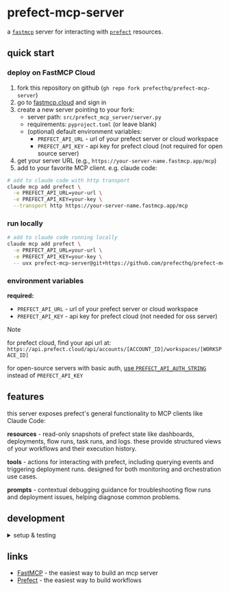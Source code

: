 # prefect-mcp-server

a [`fastmcp`](https://github.com/jlowin/fastmcp) server for interacting with [`prefect`](https://github.com/prefecthq/prefect) resources.

## quick start

### deploy on FastMCP Cloud

1. fork this repository on github (`gh repo fork prefecthq/prefect-mcp-server`)
2. go to [fastmcp.cloud](https://fastmcp.cloud) and sign in
3. create a new server pointing to your fork:
   - server path: `src/prefect_mcp_server/server.py`
   - requirements: `pyproject.toml` (or leave blank)
   - (optional) default environment variables:
     - `PREFECT_API_URL` - url of your prefect server or cloud workspace
     - `PREFECT_API_KEY` - api key for prefect cloud (not required for open source server)
4. get your server URL (e.g., `https://your-server-name.fastmcp.app/mcp`)
5. add to your favorite MCP client. e.g. claude code:

```bash
# add to claude code with http transport
claude mcp add prefect \
  -e PREFECT_API_URL=your-url \
  -e PREFECT_API_KEY=your-key \
  --transport http https://your-server-name.fastmcp.app/mcp
```

### run locally

```bash
# add to claude code running locally
claude mcp add prefect \
  -e PREFECT_API_URL=your-url \
  -e PREFECT_API_KEY=your-key \
  -- uvx prefect-mcp-server@git+https://github.com/prefecthq/prefect-mcp-server.git
```

### environment variables

**required:**
- `PREFECT_API_URL` - url of your prefect server or cloud workspace
- `PREFECT_API_KEY` - api key for prefect cloud (not needed for oss server)

> [!NOTE]
> for prefect cloud, find your api url at: `https://api.prefect.cloud/api/accounts/[ACCOUNT_ID]/workspaces/[WORKSPACE_ID]`
> 
> for open-source servers with basic auth, [use `PREFECT_API_AUTH_STRING`](https://docs.prefect.io/v3/advanced/security-settings#basic-authentication) instead of `PREFECT_API_KEY`

## features

this server exposes prefect's general functionality to MCP clients like Claude Code:

**resources** - read-only snapshots of prefect state like dashboards, deployments, flow runs, task runs, and logs. these provide structured views of your workflows and their execution history.

**tools** - actions for interacting with prefect, including querying events and triggering deployment runs. designed for both monitoring and orchestration use cases.

**prompts** - contextual debugging guidance for troubleshooting flow runs and deployment issues, helping diagnose common problems.

## development

<details>
<summary>setup & testing</summary>

```bash
# clone the repo
gh repo clone prefecthq/prefect-mcp-server && cd prefect-mcp-server

# install with dev dependencies
uv sync --dev

# run tests (uses ephemeral prefect database via prefect_test_harness)
uv run pytest

# run with coverage
uv run pytest --cov=src --cov-report=html

# run with debug logging
uv run fastmcp dev src/prefect_mcp_server/server.py
```

</details>

## links

- [FastMCP](https://github.com/jlowin/fastmcp) - the easiest way to build an mcp server
- [Prefect](https://prefect.io) - the easiest way to build workflows